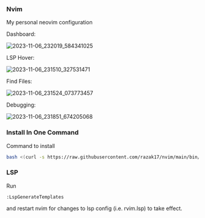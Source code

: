 ### Nvim

My personal neovim configuration

Dashboard:

![2023-11-06_232019_584341025](https://github.com/razak17/onedark.nvim/assets/52210954/7c40da3b-e168-408b-960d-fb2fc8b3ef37)
<!-- 
![2022-10-25_164954_656381045](https://user-images.githubusercontent.com/52210954/197835184-956b3d30-3335-4ca5-99c0-f8052de1e763.png)
-->

LSP Hover:

![2023-11-06_231510_327531471](https://github.com/razak17/onedark.nvim/assets/52210954/ab415fc0-6300-4fe6-98ce-4b1f7808f102)
<!--
![2022-10-25_165009_680433782](https://user-images.githubusercontent.com/52210954/197835195-010f2097-b3df-4ca8-b492-659cbc208234.png)
-->

Find Files:

![2023-11-06_231524_073773457](https://github.com/razak17/onedark.nvim/assets/52210954/3b16123a-97b4-47b9-8f9e-e380bb7fc9b3)
<!--
![2022-10-25_165023_144352779](https://user-images.githubusercontent.com/52210954/197835202-f03e84df-50fd-4bd6-a9c3-4364033ca949.png)
-->

Debugging:

![2023-11-06_231851_674205068](https://github.com/razak17/onedark.nvim/assets/52210954/75bbeea7-7bcd-412c-8025-4a35f1e3ca54)
<!--
![2022-12-09_153525_901264378](https://user-images.githubusercontent.com/52210954/206737773-5cba18ed-ab7e-4acd-b1bb-32eecc9bf963.png)
-->

### Install In One Command

Command to install

```bash
bash <(curl -s https://raw.githubusercontent.com/razak17/nvim/main/bin/install) --all
```

### LSP

Run

```
:LspGenerateTemplates
```

and restart nvim for changes to lsp config (i.e. rvim.lsp) to take effect.
